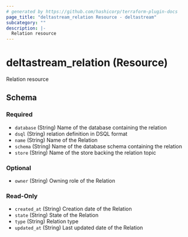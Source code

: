 ```yaml
---
# generated by https://github.com/hashicorp/terraform-plugin-docs
page_title: "deltastream_relation Resource - deltastream"
subcategory: ""
description: |-
  Relation resource
---
```


# deltastream_relation (Resource)

Relation resource



<!-- schema generated by tfplugindocs -->
## Schema

### Required

- `database` (String) Name of the database containing the relation
- `dsql` (String) relation definition in DSQL format
- `name` (String) Name of the Relation
- `schema` (String) Name of the database schema containing the relation
- `store` (String) Name of the store backing the relation topic

### Optional

- `owner` (String) Owning role of the Relation

### Read-Only

- `created_at` (String) Creation date of the Relation
- `state` (String) State of the Relation
- `type` (String) Relation type
- `updated_at` (String) Last updated date of the Relation
